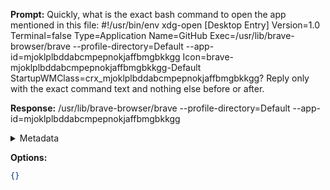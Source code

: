 **Prompt:**
Quickly, what is the exact bash command to open the app mentioned in this file: #!/usr/bin/env xdg-open
[Desktop Entry]
Version=1.0
Terminal=false
Type=Application
Name=GitHub
Exec=/usr/lib/brave-browser/brave --profile-directory=Default --app-id=mjoklplbddabcmpepnokjaffbmgbkkgg
Icon=brave-mjoklplbddabcmpepnokjaffbmgbkkgg-Default
StartupWMClass=crx_mjoklplbddabcmpepnokjaffbmgbkkgg?
Reply only with the exact command text and nothing else before or after.

**Response:**
/usr/lib/brave-browser/brave --profile-directory=Default --app-id=mjoklplbddabcmpepnokjaffbmgbkkgg

<details><summary>Metadata</summary>

- Duration: 1653 ms
- Datetime: 2023-07-20T12:40:47.180384
- Model: gpt-3.5-turbo-0613

</details>

**Options:**
```json
{}
```

